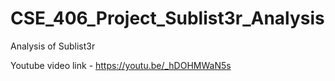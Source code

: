 # CSE_406_Project_Sublist3r_Analysis
Analysis of Sublist3r

Youtube video link - https://youtu.be/_hDOHMWaN5s
